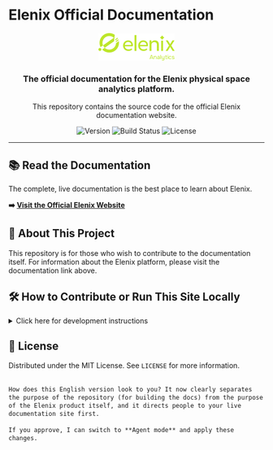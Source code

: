 # Elenix Official Documentation

<p align="center">
  <img src="static/img/logo1.svg" alt="Elenix Logo" width="150">
</p>

<h3 align="center">The official documentation for the Elenix physical space analytics platform.</h3>

<p align="center">
  This repository contains the source code for the official Elenix documentation website.
</p>

<p align="center">
  <!-- CUSTOMIZE THESE BADGES! -->
  <img src="https://img.shields.io/badge/version-1.0.0-blue.svg" alt="Version">
  <img src="https://img.shields.io/github/workflow/status/<YOUR_GH_USERNAME>/<YOUR_REPO_NAME>/Deploy%20Docusaurus%20to%20GitHub%20Pages" alt="Build Status">
  <img src="https://img.shields.io/badge/license-MIT-green.svg" alt="License">
</p>

---

## 📚 Read the Documentation

The complete, live documentation is the best place to learn about Elenix.

**➡️ [Visit the Official Elenix Website](https://elenix-analytics.com/login)**

## 🚀 About This Project

This repository is for those who wish to contribute to the documentation itself. For information about the Elenix platform, please visit the documentation link above.

## 🛠️ How to Contribute or Run This Site Locally

<details>
  <summary>Click here for development instructions</summary>

### Installation

To get started, clone the repository and install the dependencies.

```bash
npm install
```

### Local Development

This command starts a local development server and opens a browser window. Most changes are reflected live without having to restart the server.

```bash
npm run start
```

### Build

This command generates static content into the `build` directory and can be served using any static content hosting service.

```bash
npm run build
```

### Deployment

This command will build and deploy the site to your configured host (e.g., GitHub Pages).

```bash
npm run deploy
```

</details>

## 📜 License

Distributed under the MIT License. See `LICENSE` for more information.

```

How does this English version look to you? It now clearly separates the purpose of the repository (for building the docs) from the purpose of the Elenix product itself, and it directs people to your live documentation site first.

If you approve, I can switch to **Agent mode** and apply these changes.
```
